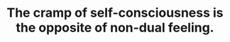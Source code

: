 ---
title: The cramp of self-consciousness is the opposite of non-dual feeling.
tags: non-dual mindfulness self waking-up
selfmaintain: true
selfmaintainorder: 3
---